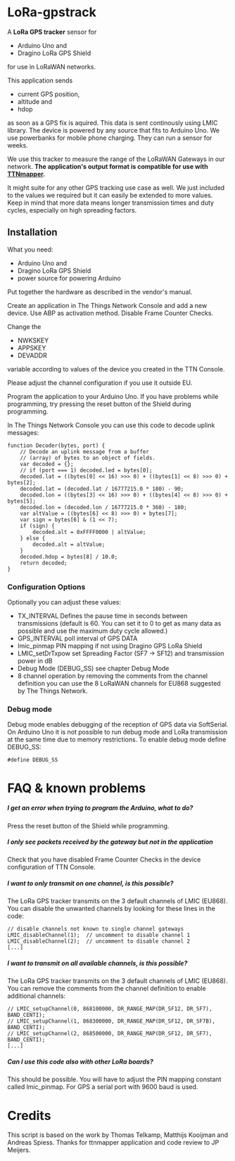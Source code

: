 # LoRa-gpstrack

A **LoRa GPS tracker** sensor for 
 - Arduino Uno and 
 - Dragino LoRa GPS Shield

for use in LoRaWAN networks.

This application sends
 - current GPS position,
 - altitude and
 - hdop

as soon as a GPS fix is aquired. This data is sent continously using LMIC library. The device is powered by any source that fits to Arduino Uno. We use powerbanks for mobile phone charging. They can run a sensor for weeks.

We use this tracker to measure the range of the LoRaWAN Gateways in our network. **The application's output format is compatible for use with [TTNmapper](http://ttnmapper.org).**

It might suite for any other GPS tracking use case as well. We just included to the values we required but it can easily be extended to more values. Keep in mind that more data means longer transmission times and duty cycles, especially on high spreading factors.

## Installation
What you need:
 - Arduino Uno and 
 - Dragino LoRa GPS Shield
 - power source for powering Arduino

Put together the hardware as described in the vendor's manual.

Create an application in The Things Network Console and add a new device. Use ABP as activation method. Disable Frame Counter Checks.

Change the 
 - NWKSKEY
 - APPSKEY
 - DEVADDR

variable according to values of the device you created in the TTN Console.

Please adjust the channel configuration if you use it outside EU.

Program the application to your Arduino Uno. If you have problems while programming, try pressing the reset button of the Shield during programming.

In The Things Network Console you can use this code to decode uplink messages:

    function Decoder(bytes, port) {
        // Decode an uplink message from a buffer
        // (array) of bytes to an object of fields.
        var decoded = {};
        // if (port === 1) decoded.led = bytes[0];
        decoded.lat = ((bytes[0] << 16) >>> 0) + ((bytes[1] << 8) >>> 0) + bytes[2];
        decoded.lat = (decoded.lat / 16777215.0 * 180) - 90;
        decoded.lon = ((bytes[3] << 16) >>> 0) + ((bytes[4] << 8) >>> 0) + bytes[5];
        decoded.lon = (decoded.lon / 16777215.0 * 360) - 180;
        var altValue = ((bytes[6] << 8) >>> 0) + bytes[7];
        var sign = bytes[6] & (1 << 7);
        if (sign) {
            decoded.alt = 0xFFFF0000 | altValue;
        } else {
            decoded.alt = altValue;
        }
        decoded.hdop = bytes[8] / 10.0;
        return decoded;
    }


### Configuration Options

Optionally you can adjust these values:
- TX_INTERVAL
Defines the pause time in seconds between transmissions (default is 60. You can set it to 0 to get as many data as possible and use the maximum duty cycle allowed.)
 - GPS_INTERVAL
poll interval of GPS DATA
 - lmic_pinmap
PIN mapping if not using Dragino GPS LoRa Shield
 - LMIC_setDrTxpow
set Spreading Factor (SF7 -> SF12) and transmission power in dB
 - Debug Mode (DEBUG_SS)
see chapter Debug Mode
 - 8 channel operation
by removing the comments from the channel definition you can use the 8 LoRaWAN channels for EU868 suggested by The Things Network.

### Debug mode
Debug mode enables debugging of the reception of GPS data via SoftSerial. On Arduino Uno it is not possible to run debug mode and LoRa transmission at the same time due to memory restrictions. To enable debug mode define DEBUG_SS:

    #define DEBUG_SS

# FAQ & known problems

##### I get an error when trying to program the Arduino, what to do?
Press the reset button of the Shield while programming.

##### I only see packets received by the gateway but not in the application
Check that you have disabled Frame Counter Checks in the device configuration of TTN Console.

##### I want to only transmit on one channel, is this possible?
The LoRa GPS tracker transmits on the 3 default channels of LMIC (EU868). You can disable the unwanted channels by looking for these lines in the code:

    // disable channels not known to single channel gateways
    LMIC_disableChannel(1);  // uncomment to disable channel 1
    LMIC_disableChannel(2);  // uncomment to disable channel 2
    [...]

##### I want to transmit on all available channels, is this possible?
The LoRa GPS tracker transmits on the 3 default channels of LMIC (EU868). You can remove the comments from the channel definition to enable additional channels:

    // LMIC_setupChannel(0, 868100000, DR_RANGE_MAP(DR_SF12, DR_SF7),  BAND_CENTI);
    // LMIC_setupChannel(1, 868300000, DR_RANGE_MAP(DR_SF12, DR_SF7B), BAND_CENTI);
    // LMIC_setupChannel(2, 868500000, DR_RANGE_MAP(DR_SF12, DR_SF7),  BAND_CENTI);
    [...]

##### Can I use this code also with other LoRa boards?
This should be possible. You will have to adjust the PIN mapping constant called lmic_pinmap. For GPS a serial port with 9600 baud is used.

# Credits
This script is based on the work by Thomas Telkamp, Matthijs Kooijman and Andreas Spiess.
Thanks for ttnmapper application and code review to JP Meijers.
